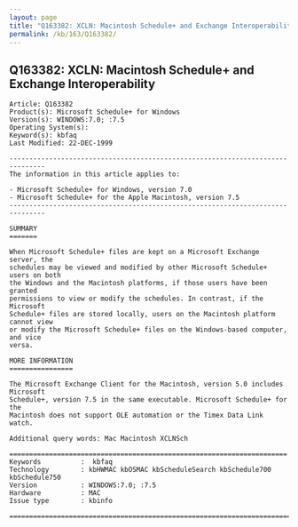```yaml
---
layout: page
title: "Q163382: XCLN: Macintosh Schedule+ and Exchange Interoperability"
permalink: /kb/163/Q163382/
---
```


## Q163382: XCLN: Macintosh Schedule+ and Exchange Interoperability

	Article: Q163382
	Product(s): Microsoft Schedule+ for Windows
	Version(s): WINDOWS:7.0; :7.5
	Operating System(s): 
	Keyword(s): kbfaq
	Last Modified: 22-DEC-1999
	
	-------------------------------------------------------------------------------
	The information in this article applies to:
	
	- Microsoft Schedule+ for Windows, version 7.0 
	- Microsoft Schedule+ for the Apple Macintosh, version 7.5 
	-------------------------------------------------------------------------------
	
	SUMMARY
	=======
	
	When Microsoft Schedule+ files are kept on a Microsoft Exchange server, the
	schedules may be viewed and modified by other Microsoft Schedule+ users on both
	the Windows and the Macintosh platforms, if those users have been granted
	permissions to view or modify the schedules. In contrast, if the Microsoft
	Schedule+ files are stored locally, users on the Macintosh platform cannot view
	or modify the Microsoft Schedule+ files on the Windows-based computer, and vice
	versa.
	
	MORE INFORMATION
	================
	
	The Microsoft Exchange Client for the Macintosh, version 5.0 includes Microsoft
	Schedule+, version 7.5 in the same executable. Microsoft Schedule+ for the
	Macintosh does not support OLE automation or the Timex Data Link watch.
	
	Additional query words: Mac Macintosh XCLNSch
	
	======================================================================
	Keywords          :  kbfaq
	Technology        : kbHWMAC kbOSMAC kbScheduleSearch kbSchedule700 kbSchedule750
	Version           : WINDOWS:7.0; :7.5
	Hardware          : MAC
	Issue type        : kbinfo
	
	=============================================================================
	
